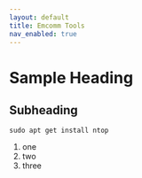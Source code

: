 ```yaml
---
layout: default
title: Emcomm Tools
nav_enabled: true
---
```


# Sample Heading

## Subheading

```
sudo apt get install ntop
```

1. one
2. two
3. three

